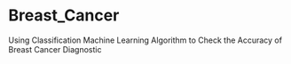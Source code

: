 # Breast_Cancer
Using Classification Machine Learning Algorithm to Check the Accuracy of Breast Cancer Diagnostic
